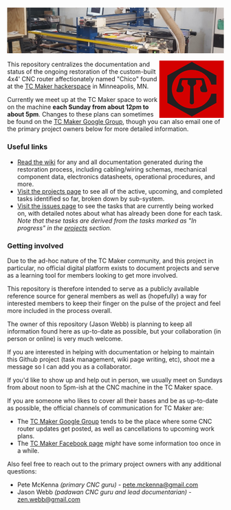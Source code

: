 ![Full machine](media/banner.jpg)

<img align="right" src="media/tc-maker-logo.png"> This repository centralizes the documentation and status of the ongoing restoration of the custom-built 4x4' CNC router affectionately named "Chico" found at the [TC Maker hackerspace](http://www.tcmaker.org/) in Minneapolis, MN.

Currently we meet up at the TC Maker space to work on the machine **each Sunday from about 12pm to about 5pm**. Changes to these plans can sometimes be found on the [TC Maker Google Group](https://groups.google.com/forum/#!forum/tcmaker), though you can also email one of the primary project owners below for more detailed information.

### Useful links
* [Read the wiki](https://github.com/jasonwebb/tc-maker-chico/wiki) for any and all documentation generated during the restoration process, including cabling/wiring schemas, mechanical component data, electronics datasheets, operational procedures, and more.
* [Visit the projects page](https://github.com/jasonwebb/tc-maker-chico/projects) to see all of the active, upcoming, and completed tasks identified so far, broken down by sub-system.
* [Visit the issues page](https://github.com/jasonwebb/tc-maker-chico/issues) to see the tasks that are currently being worked on, with detailed notes about what has already been done for each task. _Note that these tasks are derived from the tasks marked as "In progress" in the [projects](https://github.com/jasonwebb/tc-maker-chico/projects) section._

### Getting involved
Due to the ad-hoc nature of the TC Maker community, and this project in particular, no official digital platform exists to document projects and serve as a learning tool for members looking to get more involved.

This repository is therefore intended to serve as a publicly available reference source for general members as well as (hopefully) a way for interested members to keep their finger on the pulse of the project and feel more included in the process overall.

The owner of this repository (Jason Webb) is planning to keep all information found here as up-to-date as possible, but your collaboration (in person or online) is very much welcome.

If you are interested in helping with documentation or helping to maintain this Github project (task management, wiki page writing, etc), shoot me a message so I can add you as a collaborator.

If you'd like to show up and help out in person, we usually meet on Sundays from about noon to 5pm-ish at the CNC machine in the TC Maker space.

If you are someone who likes to cover all their bases and be as up-to-date as possible, the official channels of communication for TC Maker are:

* The [TC Maker Google Group](https://groups.google.com/forum/#!forum/tcmaker) tends to be the place where some CNC router updates get posted, as well as cancellations to upcoming work plans.
* The [TC Maker Facebook page](https://www.facebook.com/groups/85060647690/) _might_ have some information too once in a while.

Also feel free to reach out to the primary project owners with any additional questions:

* Pete McKenna _(primary CNC guru)_ - <pete.mckenna@gmail.com>
* Jason Webb _(padawan CNC guru and lead documentarian)_ - <zen.webb@gmail.com>
